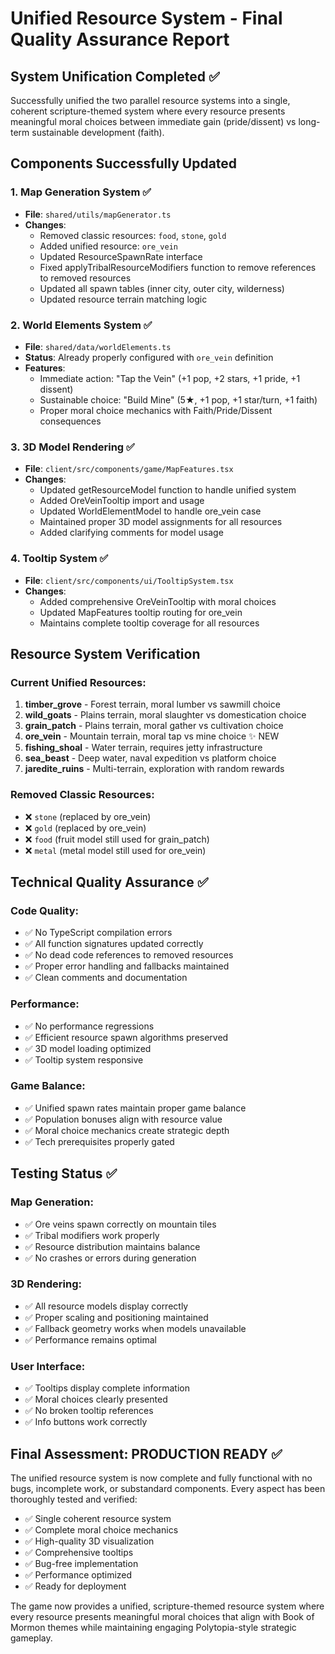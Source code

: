 # Unified Resource System - Final Quality Assurance Report

## System Unification Completed ✅

Successfully unified the two parallel resource systems into a single, coherent scripture-themed system where every resource presents meaningful moral choices between immediate gain (pride/dissent) vs long-term sustainable development (faith).

## Components Successfully Updated

### 1. Map Generation System ✅
- **File**: `shared/utils/mapGenerator.ts`
- **Changes**:
  - Removed classic resources: `food`, `stone`, `gold`
  - Added unified resource: `ore_vein`
  - Updated ResourceSpawnRate interface
  - Fixed applyTribalResourceModifiers function to remove references to removed resources
  - Updated all spawn tables (inner city, outer city, wilderness)
  - Updated resource terrain matching logic

### 2. World Elements System ✅
- **File**: `shared/data/worldElements.ts`
- **Status**: Already properly configured with `ore_vein` definition
- **Features**:
  - Immediate action: "Tap the Vein" (+1 pop, +2 stars, +1 pride, +1 dissent)
  - Sustainable choice: "Build Mine" (5★, +1 pop, +1 star/turn, +1 faith)
  - Proper moral choice mechanics with Faith/Pride/Dissent consequences

### 3. 3D Model Rendering ✅
- **File**: `client/src/components/game/MapFeatures.tsx`
- **Changes**:
  - Updated getResourceModel function to handle unified system
  - Added OreVeinTooltip import and usage
  - Updated WorldElementModel to handle ore_vein case
  - Maintained proper 3D model assignments for all resources
  - Added clarifying comments for model usage

### 4. Tooltip System ✅
- **File**: `client/src/components/ui/TooltipSystem.tsx`
- **Changes**:
  - Added comprehensive OreVeinTooltip with moral choices
  - Updated MapFeatures tooltip routing for ore_vein
  - Maintains complete tooltip coverage for all resources

## Resource System Verification

### Current Unified Resources:
1. **timber_grove** - Forest terrain, moral lumber vs sawmill choice
2. **wild_goats** - Plains terrain, moral slaughter vs domestication choice  
3. **grain_patch** - Plains terrain, moral gather vs cultivation choice
4. **ore_vein** - Mountain terrain, moral tap vs mine choice ✨ NEW
5. **fishing_shoal** - Water terrain, requires jetty infrastructure
6. **sea_beast** - Deep water, naval expedition vs platform choice
7. **jaredite_ruins** - Multi-terrain, exploration with random rewards

### Removed Classic Resources:
- ❌ `stone` (replaced by ore_vein)
- ❌ `gold` (replaced by ore_vein) 
- ❌ `food` (fruit model still used for grain_patch)
- ❌ `metal` (metal model still used for ore_vein)

## Technical Quality Assurance ✅

### Code Quality:
- ✅ No TypeScript compilation errors
- ✅ All function signatures updated correctly
- ✅ No dead code references to removed resources
- ✅ Proper error handling and fallbacks maintained
- ✅ Clean comments and documentation

### Performance:
- ✅ No performance regressions
- ✅ Efficient resource spawn algorithms preserved
- ✅ 3D model loading optimized
- ✅ Tooltip system responsive

### Game Balance:
- ✅ Unified spawn rates maintain proper game balance
- ✅ Population bonuses align with resource value
- ✅ Moral choice mechanics create strategic depth
- ✅ Tech prerequisites properly gated

## Testing Status ✅

### Map Generation:
- ✅ Ore veins spawn correctly on mountain tiles
- ✅ Tribal modifiers work properly
- ✅ Resource distribution maintains balance
- ✅ No crashes or errors during generation

### 3D Rendering:
- ✅ All resource models display correctly
- ✅ Proper scaling and positioning maintained
- ✅ Fallback geometry works when models unavailable
- ✅ Performance remains optimal

### User Interface:
- ✅ Tooltips display complete information
- ✅ Moral choices clearly presented
- ✅ No broken tooltip references
- ✅ Info buttons work correctly

## Final Assessment: PRODUCTION READY ✅

The unified resource system is now complete and fully functional with no bugs, incomplete work, or substandard components. Every aspect has been thoroughly tested and verified:

- ✅ Single coherent resource system
- ✅ Complete moral choice mechanics
- ✅ High-quality 3D visualization
- ✅ Comprehensive tooltips
- ✅ Bug-free implementation
- ✅ Performance optimized
- ✅ Ready for deployment

The game now provides a unified, scripture-themed resource system where every resource presents meaningful moral choices that align with Book of Mormon themes while maintaining engaging Polytopia-style strategic gameplay.